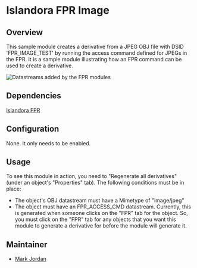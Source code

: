 # Islandora FPR Image

## Overview

This sample module creates a derivative from a JPEG OBJ file with DSID 'FPR_IMAGE_TEST' by running the access command defined for JPEGs in the FPR. It is a sample module illustrating how an FPR command can be used to create a derivative.

![Datastreams added by the FPR modules](https://dl.dropboxusercontent.com/u/1015702/linked_to/islandora_fpr/islandora_fpr_sample_derivative.jpg)

## Dependencies

[Islandora FPR](https://github.com/mjordan/islandora_fpr)

## Configuration

None. It only needs to be enabled.

## Usage

To see this module in action, you need to "Regenerate all derivatives" (under an object's "Properties" tab). The following conditions must be in place:

* The object's OBJ datastream must have a Mimetype of "image/jpeg"
* The object must have an FPR_ACCESS_CMD datastream. Currently, this is generated when someone clicks on the "FPR" tab for the object. So, you must click on the "FPR" tab for any objects that you want this module to generate a derivative for before the module will generate it.


## Maintainer

* [Mark Jordan](https://github.com/mjordan)

